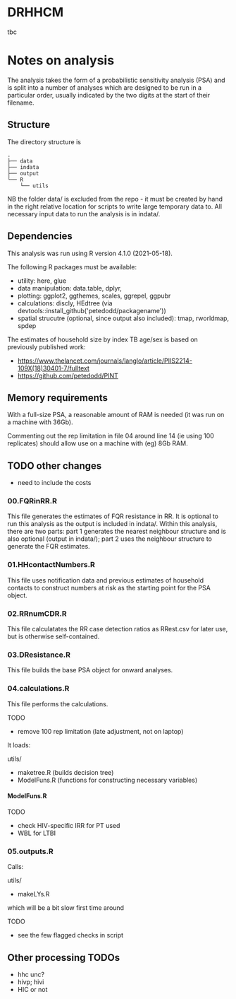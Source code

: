 # DRHHCM
tbc

# Notes on analysis

The analysis takes the form of a probabilistic sensitivity analysis (PSA) and is split into a number of analyses which are designed to be run in a particular order, usually indicated by the two digits at the start of their filename.

## Structure

The directory structure is

```
.
├── data
├── indata
├── output
└── R
    └── utils
```

NB the folder data/ is excluded from the repo - it must be created by hand in the right relative location for scripts to write large temporary data to. All necessary input data to run the analysis is in indata/.


## Dependencies

This analysis was run using R version 4.1.0 (2021-05-18).

The following R packages must be available:

- utility: here, glue
- data manipulation: data.table, dplyr,
- plotting: ggplot2, ggthemes, scales, ggrepel, ggpubr
- calculations: discly, HEdtree (via devtools::install_github('petedodd/packagename'))
- spatial strucutre (optional, since output also included): tmap, rworldmap, spdep


The estimates of household size by index TB age/sex is based on previously published work:

- https://www.thelancet.com/journals/langlo/article/PIIS2214-109X(18)30401-7/fulltext
- https://github.com/petedodd/PINT


## Memory requirements

With a full-size PSA, a reasonable amount of RAM is needed (it was run on a machine with 36Gb).

Commenting out the rep limitation in file 04 around line 14 (ie using 100 replicates) should allow use on a machine with (eg) 8Gb RAM.


## TODO other changes

- need to include the costs

### 00.FQRinRR.R ###

This file generates the estimates of FQR resistance in RR. It is optional to run this analysis as the output is included in indata/. Within this analysis, there are two parts: part 1 generates the nearest neighbour structure and is also optional (output in indata/); part 2 uses the neighbour structure to generate the FQR estimates. 

### 01.HHcontactNumbers.R ###

This file uses notification data and previous estimates of household contacts to construct numbers at risk as the starting point for the PSA object.

### 02.RRnumCDR.R ###

This file calculatates the RR case detection ratios as RRest.csv for later use, but is otherwise self-contained.

### 03.DResistance.R ###

This file builds the base PSA object for onward analyses.


### 04.calculations.R ###

This file performs the calculations. 

TODO
- remove 100 rep limitation (late adjustment, not on laptop)

It loads:

utils/
- maketree.R (builds decision tree)
- ModelFuns.R (functions for constructing necessary variables)


#### ModelFuns.R ####

TODO
- check HIV-specific IRR for PT used
- WBL for LTBI

### 05.outputs.R ###

Calls:

utils/
- makeLYs.R

which will be a bit slow first time around

TODO
- see the few flagged checks in script


## Other processing TODOs ##

- hhc unc?
- hivp; hivi
- HIC or not
